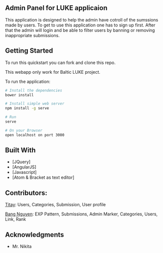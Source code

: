 ## Admin Panel for LUKE applicaion 
This application is designed to help the admin have cotroll of the sumssions made by users. To get to use this application one has to sign up first. After that the admin will login and be able to filter users by banning or removing inappropriate submissions. 

## Getting Started

To run this quickstart you can fork and clone this repo.

This webapp only work for Baltic LUKE project.

To run the application:

```bash
# Install the dependencies
bower install

# Install simple web server
npm install -g serve

# Run
serve

# On your Browser
open localhost on port 3000
```

## Built With

* [JQuery]
* [AngularJS]
* [Javascript]
* [Atom & Bracket as text editor]


## Contributors:
[Titay](https://github.com/titay2): Users, Categories, Submission, User profile

[Bang Nguyen](https://github.com/BangNguyen1992): EXP Pattern, Submissions, Admin Marker, Categories, Users, Link, Rank

## Acknowledgments

* Mr. Nikita 



